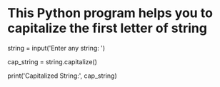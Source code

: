 # This Python program helps you to capitalize the first letter of string

string = input('Enter any string: ')

cap_string = string.capitalize()

print('Capitalized String:', cap_string)
